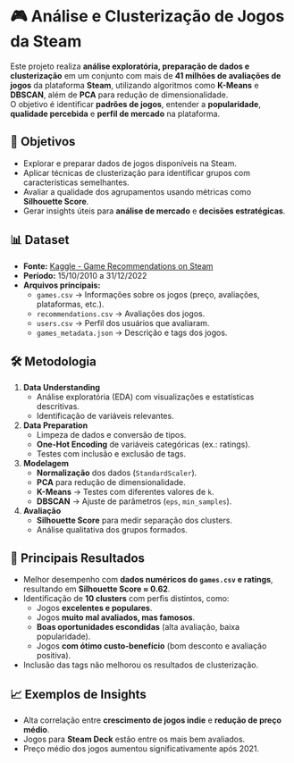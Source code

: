 # 🎮 Análise e Clusterização de Jogos da Steam

Este projeto realiza **análise exploratória, preparação de dados e clusterização** em um conjunto com mais de **41 milhões de avaliações de jogos** da plataforma **Steam**, utilizando algoritmos como **K-Means** e **DBSCAN**, além de **PCA** para redução de dimensionalidade.  
O objetivo é identificar **padrões de jogos**, entender a **popularidade**, **qualidade percebida** e **perfil de mercado** na plataforma.

## 📌 Objetivos
- Explorar e preparar dados de jogos disponíveis na Steam.
- Aplicar técnicas de clusterização para identificar grupos com características semelhantes.
- Avaliar a qualidade dos agrupamentos usando métricas como **Silhouette Score**.
- Gerar insights úteis para **análise de mercado** e **decisões estratégicas**.

## 📊 Dataset
- **Fonte:** [Kaggle - Game Recommendations on Steam](https://www.kaggle.com/datasets/antonkozyriev/game-recommendations-on-steam)
- **Período:** 15/10/2010 a 31/12/2022  
- **Arquivos principais:**
  - `games.csv` → Informações sobre os jogos (preço, avaliações, plataformas, etc.).
  - `recommendations.csv` → Avaliações dos jogos.
  - `users.csv` → Perfil dos usuários que avaliaram.
  - `games_metadata.json` → Descrição e tags dos jogos.

## 🛠️ Metodologia
1. **Data Understanding**
   - Análise exploratória (EDA) com visualizações e estatísticas descritivas.
   - Identificação de variáveis relevantes.
2. **Data Preparation**
   - Limpeza de dados e conversão de tipos.
   - **One-Hot Encoding** de variáveis categóricas (ex.: ratings).
   - Testes com inclusão e exclusão de tags.
3. **Modelagem**
   - **Normalização** dos dados (`StandardScaler`).
   - **PCA** para redução de dimensionalidade.
   - **K-Means** → Testes com diferentes valores de `k`.
   - **DBSCAN** → Ajuste de parâmetros (`eps`, `min_samples`).
4. **Avaliação**
   - **Silhouette Score** para medir separação dos clusters.
   - Análise qualitativa dos grupos formados.

## 🚀 Principais Resultados
- Melhor desempenho com **dados numéricos do `games.csv` e ratings**, resultando em **Silhouette Score ≈ 0.62**.
- Identificação de **10 clusters** com perfis distintos, como:
  - Jogos **excelentes e populares**.
  - Jogos **muito mal avaliados, mas famosos**.
  - **Boas oportunidades escondidas** (alta avaliação, baixa popularidade).
  - Jogos **com ótimo custo-benefício** (bom desconto e avaliação positiva).
- Inclusão das tags não melhorou os resultados de clusterização.

## 📈 Exemplos de Insights
- Alta correlação entre **crescimento de jogos indie** e **redução de preço médio**.
- Jogos para **Steam Deck** estão entre os mais bem avaliados.
- Preço médio dos jogos aumentou significativamente após 2021.

